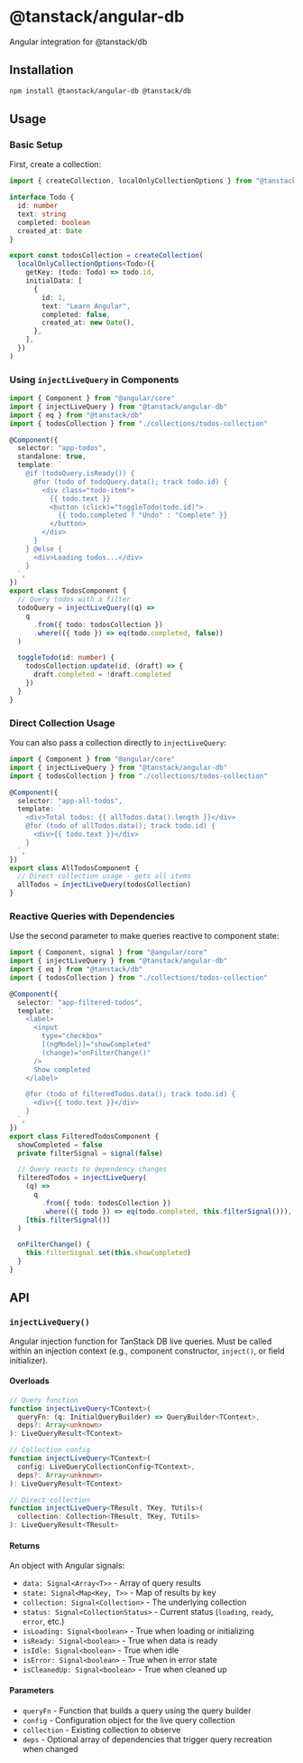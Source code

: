 # @tanstack/angular-db

Angular integration for @tanstack/db

## Installation

```bash
npm install @tanstack/angular-db @tanstack/db
```

## Usage

### Basic Setup

First, create a collection:

```typescript
import { createCollection, localOnlyCollectionOptions } from "@tanstack/db"

interface Todo {
  id: number
  text: string
  completed: boolean
  created_at: Date
}

export const todosCollection = createCollection(
  localOnlyCollectionOptions<Todo>({
    getKey: (todo: Todo) => todo.id,
    initialData: [
      {
        id: 1,
        text: "Learn Angular",
        completed: false,
        created_at: new Date(),
      },
    ],
  })
)
```

### Using `injectLiveQuery` in Components

```typescript
import { Component } from "@angular/core"
import { injectLiveQuery } from "@tanstack/angular-db"
import { eq } from "@tanstack/db"
import { todosCollection } from "./collections/todos-collection"

@Component({
  selector: "app-todos",
  standalone: true,
  template: `
    @if (todoQuery.isReady()) {
      @for (todo of todoQuery.data(); track todo.id) {
        <div class="todo-item">
          {{ todo.text }}
          <button (click)="toggleTodo(todo.id)">
            {{ todo.completed ? "Undo" : "Complete" }}
          </button>
        </div>
      }
    } @else {
      <div>Loading todos...</div>
    }
  `,
})
export class TodosComponent {
  // Query todos with a filter
  todoQuery = injectLiveQuery((q) =>
    q
      .from({ todo: todosCollection })
      .where(({ todo }) => eq(todo.completed, false))
  )

  toggleTodo(id: number) {
    todosCollection.update(id, (draft) => {
      draft.completed = !draft.completed
    })
  }
}
```

### Direct Collection Usage

You can also pass a collection directly to `injectLiveQuery`:

```typescript
import { Component } from "@angular/core"
import { injectLiveQuery } from "@tanstack/angular-db"
import { todosCollection } from "./collections/todos-collection"

@Component({
  selector: "app-all-todos",
  template: `
    <div>Total todos: {{ allTodos.data().length }}</div>
    @for (todo of allTodos.data(); track todo.id) {
      <div>{{ todo.text }}</div>
    }
  `,
})
export class AllTodosComponent {
  // Direct collection usage - gets all items
  allTodos = injectLiveQuery(todosCollection)
}
```

### Reactive Queries with Dependencies

Use the second parameter to make queries reactive to component state:

```typescript
import { Component, signal } from "@angular/core"
import { injectLiveQuery } from "@tanstack/angular-db"
import { eq } from "@tanstack/db"
import { todosCollection } from "./collections/todos-collection"

@Component({
  selector: "app-filtered-todos",
  template: `
    <label>
      <input
        type="checkbox"
        [(ngModel)]="showCompleted"
        (change)="onFilterChange()"
      />
      Show completed
    </label>

    @for (todo of filteredTodos.data(); track todo.id) {
      <div>{{ todo.text }}</div>
    }
  `,
})
export class FilteredTodosComponent {
  showCompleted = false
  private filterSignal = signal(false)

  // Query reacts to dependency changes
  filteredTodos = injectLiveQuery(
    (q) =>
      q
        .from({ todo: todosCollection })
        .where(({ todo }) => eq(todo.completed, this.filterSignal())),
    [this.filterSignal()]
  )

  onFilterChange() {
    this.filterSignal.set(this.showCompleted)
  }
}
```

## API

### `injectLiveQuery()`

Angular injection function for TanStack DB live queries. Must be called within an injection context (e.g., component constructor, `inject()`, or field initializer).

#### Overloads

```typescript
// Query function
function injectLiveQuery<TContext>(
  queryFn: (q: InitialQueryBuilder) => QueryBuilder<TContext>,
  deps?: Array<unknown>
): LiveQueryResult<TContext>

// Collection config
function injectLiveQuery<TContext>(
  config: LiveQueryCollectionConfig<TContext>,
  deps?: Array<unknown>
): LiveQueryResult<TContext>

// Direct collection
function injectLiveQuery<TResult, TKey, TUtils>(
  collection: Collection<TResult, TKey, TUtils>
): LiveQueryResult<TResult>
```

#### Returns

An object with Angular signals:

- `data: Signal<Array<T>>` - Array of query results
- `state: Signal<Map<Key, T>>` - Map of results by key
- `collection: Signal<Collection>` - The underlying collection
- `status: Signal<CollectionStatus>` - Current status (`loading`, `ready`, `error`, etc.)
- `isLoading: Signal<boolean>` - True when loading or initializing
- `isReady: Signal<boolean>` - True when data is ready
- `isIdle: Signal<boolean>` - True when idle
- `isError: Signal<boolean>` - True when in error state
- `isCleanedUp: Signal<boolean>` - True when cleaned up

#### Parameters

- `queryFn` - Function that builds a query using the query builder
- `config` - Configuration object for the live query collection
- `collection` - Existing collection to observe
- `deps` - Optional array of dependencies that trigger query recreation when changed
